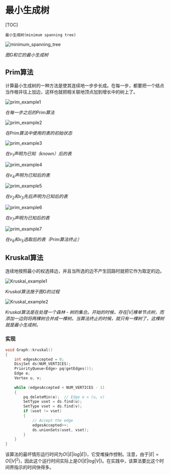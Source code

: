 # 最小生成树

[TOC]



`最小生成树(minimum spanning tree)` 

![minimum_spanning_tree](res/minimum_spanning_tree.png)

*图G和它的最小生成树*



## Prim算法

计算最小生成树的一种方法是使其连续地一步步长成。在每一步，都要把一个结点当作根并往上加边，这样也就把相关联地顶点加到增长中的树上了。

![prim_example1](res/prim_example1.png)

*在每一步之后的Prim算法*

![prim_example2](res/prim_example2.png)

*在Prim算法中使用的表的初始状态*

![prim_example3](res/prim_example3.png)

*在$v_1$声明为已知（known）后的表*

![prim_example4](res/prim_example4.png)

*在$v_4$声明为已知后的表*

![prim_example5](res/prim_example5.png)

*在$v_2$和$v_3$先后声明为已知后的表*

![prim_example6](res/prim_example6.png)

*在$v_7$声明为已知后的表*

![prim_example7](res/prim_example7.png)

*在$v_6$和$v_5$选取后的表（Prim算法终止）*



## Kruskal算法

连续地按照最小的权选择边，并且当所选的边不产生回路时就把它作为取定的边。

![Kruskal_example1](res/Kruskal_example1.png)

*Kruskal算法施于图G的过程*

![Kruskal_example2](res/Kruskal_example2.png)

*Kruskal算法是在处理一个森林 - 树的集合。开始的时候，存在$|V|$棵单节点树，而添加一边则将两棵树合并成一棵树。当算法终止的时候，就只有一棵树了，这棵树就是最小生成树。*

### 实现

```c++
void Graph::kruskal()
{
    int edgesAccepted = 0;
    DisjSet ds(NUM_VERTICES);
    PriorityQueue<Edge> pq(getEdges());
    Edge e;
    Vertex u, v;
    
    while (edgesAccepted < NUM_VERTICES - 1)
    {
        pq.deleteMin(e);  // Edge e = (u, v)
        SetType uset = ds.find(u);
        SetType vset = ds.find(v);
        if (uset != vset)
        {
            // Accept the edge
            edgesAccepted++;
            ds.unionSets(uset, vset);
        }
    }
}
```

该算法的最坏情形运行时间为$O(|E|log|E|)$，它受堆操作控制。注意，由于$|E|=O(|V|^2)$，因此这个运行时间实际上是$O(|E|log|V|)$。在实践中，该算法要比这个时间界指示的时间快得多。